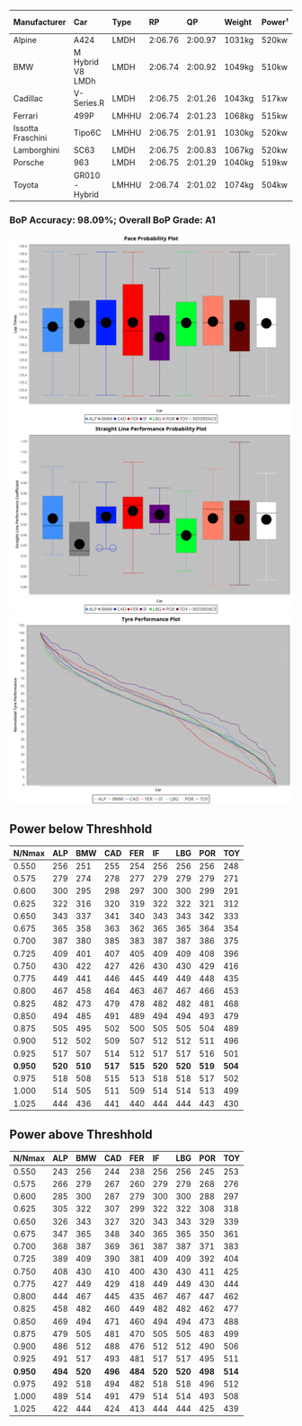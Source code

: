 |Manufacturer|Car|Type|RP|QP|Weight|Power¹|Threshhold|PINC|Power²|E/Stint|AVG Vmax|FDS|RDLC|L/Stint|BOP-Grade|ModelAccuracy|ModelPoints|Match%|
|:-|:-|:-|:-|:-|:-|:-|:-|:-|:-|:-|:-|:-|:-|:-|:-|:-|:-|:-|
|Alpine|A424|LMDH|2:06.76|2:00.97|1031kg|520kw|210.0kph|-5%|494kw|900MJ|303.68kph|-|1.03|25|~A1|81.46%|523|100.00%|
|BMW|M Hybrid V8 LMDh|LMDH|2:06.74|2:00.92|1049kg|510kw|210.0kph|2%|520kw|898MJ|300.19kph|-|1.02|25|~A1|98.60%|1690|100.00%|
|Cadillac|V-Series.R|LMDH|2:06.75|2:01.26|1043kg|517kw|210.0kph|-4%|496kw|883MJ|302.80kph|-|1.02|25|~A1|98.38%|1765|96.98%|
|Ferrari|499P|LMHHU|2:06.74|2:01.23|1068kg|515kw|210.0kph|-6%|484kw|886MJ|302.88kph|190kph|1.02|25|~A1|92.24%|2247|100.00%|
|Issotta Fraschini|Tipo6C|LMHHU|2:06.75|2:01.91|1030kg|520kw|210.0kph|0%|520kw|917MJ|305.63kph|150kph|1.08|25|+A2|66.67%|96|92.42%|
|Lamborghini|SC63|LMDH|2:06.75|2:00.83|1067kg|520kw|210.0kph|0%|520kw|902MJ|301.12kph|-|1.02|25|~A1|96.77%|419|95.35%|
|Porsche|963|LMDH|2:06.75|2:01.29|1040kg|519kw|210.0kph|-4%|498kw|894MJ|303.59kph|-|1.02|25|~A1|96.81%|5438|100.00%|
|Toyota|GR010 - Hybrid|LMHHU|2:06.74|2:01.02|1074kg|504kw|210.0kph|2%|514kw|901MJ|302.69kph|190kph|1.02|25|~A1|86.04%|1751|100.00%|

### BoP Accuracy: 98.09%; Overall BoP Grade: A1
![PACECHART](./IMG/AUTO.png)
![STRAIGHTLINEPERFORMANCECHART](./IMG/AUTO_sp.png)
![TYREPERFORMANCECHART](./IMG/AUTO_tw.png)

## Power below Threshhold
|N/Nmax|ALP|BMW|CAD|FER|IF|LBG|POR|TOY|
|:-|:-|:-|:-|:-|:-|:-|:-|:-|
|0.550|256|251|255|254|256|256|256|248|
|0.575|279|274|278|277|279|279|279|271|
|0.600|300|295|298|297|300|300|299|291|
|0.625|322|316|320|319|322|322|321|312|
|0.650|343|337|341|340|343|343|342|333|
|0.675|365|358|363|362|365|365|364|354|
|0.700|387|380|385|383|387|387|386|375|
|0.725|409|401|407|405|409|409|408|396|
|0.750|430|422|427|426|430|430|429|416|
|0.775|449|441|446|445|449|449|448|435|
|0.800|467|458|464|463|467|467|466|453|
|0.825|482|473|479|478|482|482|481|468|
|0.850|494|485|491|489|494|494|493|479|
|0.875|505|495|502|500|505|505|504|489|
|0.900|512|502|509|507|512|512|511|496|
|0.925|517|507|514|512|517|517|516|501|
|**0.950**|**520**|**510**|**517**|**515**|**520**|**520**|**519**|**504**|
|0.975|518|508|515|513|518|518|517|502|
|1.000|514|505|511|509|514|514|513|499|
|1.025|444|436|441|440|444|444|443|430|

## Power above Threshhold
|N/Nmax|ALP|BMW|CAD|FER|IF|LBG|POR|TOY|
|:-|:-|:-|:-|:-|:-|:-|:-|:-|
|0.550|243|256|244|238|256|256|245|253|
|0.575|266|279|267|260|279|279|268|276|
|0.600|285|300|287|279|300|300|288|297|
|0.625|305|322|307|299|322|322|308|318|
|0.650|326|343|327|320|343|343|329|339|
|0.675|347|365|348|340|365|365|350|361|
|0.700|368|387|369|361|387|387|371|383|
|0.725|389|409|390|381|409|409|392|404|
|0.750|408|430|410|400|430|430|411|425|
|0.775|427|449|429|418|449|449|430|444|
|0.800|444|467|445|435|467|467|447|462|
|0.825|458|482|460|449|482|482|462|477|
|0.850|469|494|471|460|494|494|473|488|
|0.875|479|505|481|470|505|505|483|499|
|0.900|486|512|488|476|512|512|490|506|
|0.925|491|517|493|481|517|517|495|511|
|**0.950**|**494**|**520**|**496**|**484**|**520**|**520**|**498**|**514**|
|0.975|492|518|494|482|518|518|496|512|
|1.000|489|514|491|479|514|514|493|508|
|1.025|422|444|424|413|444|444|425|439|
